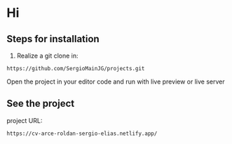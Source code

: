# Hi

## Steps for installation

1. Realize a git clone in:

```code
https://github.com/SergioMainJG/projects.git
```

Open the project in your editor code and run with live preview or live server

## See the project

project URL:

```code
https://cv-arce-roldan-sergio-elias.netlify.app/
```
